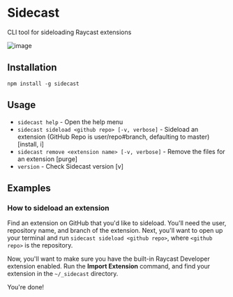 # Sidecast
CLI tool for sideloading Raycast extensions

![image](https://user-images.githubusercontent.com/76178582/138618028-26fe5c9e-2cff-4480-95b8-cd8ae4f8412f.png)

## Installation
```
npm install -g sidecast
```

## Usage
 - `sidecast help` - Open the help menu
 - `sidecast sideload <github repo> [-v, verbose]` - Sideload an extension (GitHub Repo is user/repo#branch, defaulting to master) [install, i]
 - `sidecast remove <extension name> [-v, verbose]` - Remove the files for an extension [purge]
 - `version` - Check Sidecast version [v]

## Examples
### How to sideload an extension
Find an extension on GitHub that you'd like to sideload. You'll need the user, repository name, and branch of the extension. Next, you'll want to open up your terminal and run `sidecast sideload <github repo>`, where `<github repo>` is the repository.

Now, you'll want to make sure you have the built-in Raycast Developer extension enabled. Run the **Import Extension** command, and find your extension in the `~/_sidecast` directory.

You're done!
